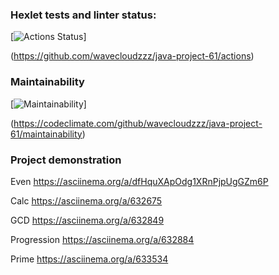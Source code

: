 ### Hexlet tests and linter status:
[![Actions Status](https://github.com/wavecloudzzz/java-project-61/actions/workflows/hexlet-check.yml/badge.svg)]

(https://github.com/wavecloudzzz/java-project-61/actions)

### Maintainability
[![Maintainability](https://api.codeclimate.com/v1/badges/8dec38db45fe0845fce4/maintainability)]

(https://codeclimate.com/github/wavecloudzzz/java-project-61/maintainability)

### Project demonstration
Even
https://asciinema.org/a/dfHquXApOdg1XRnPjpUgGZm6P

Calc
https://asciinema.org/a/632675

GCD
https://asciinema.org/a/632849

Progression
https://asciinema.org/a/632884

Prime
https://asciinema.org/a/633534
